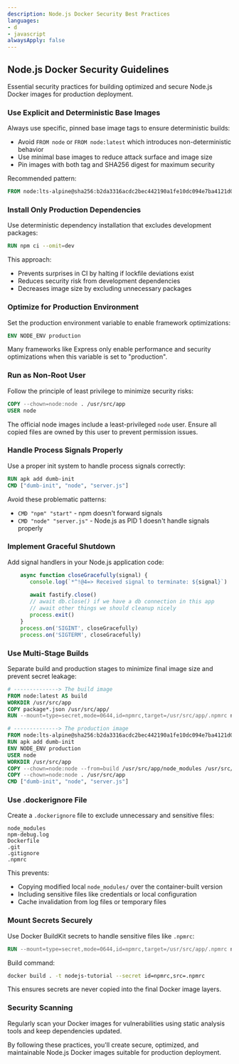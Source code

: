 ```yaml
---
description: Node.js Docker Security Best Practices
languages:
- d
- javascript
alwaysApply: false
---
```


## Node.js Docker Security Guidelines

Essential security practices for building optimized and secure Node.js Docker images for production deployment.

### Use Explicit and Deterministic Base Images

Always use specific, pinned base image tags to ensure deterministic builds:
- Avoid `FROM node` or `FROM node:latest` which introduces non-deterministic behavior
- Use minimal base images to reduce attack surface and image size
- Pin images with both tag and SHA256 digest for maximum security

Recommended pattern:
```dockerfile
FROM node:lts-alpine@sha256:b2da3316acdc2bec442190a1fe10dc094e7ba4121d029cb32075ff59bb27390a
```

### Install Only Production Dependencies

Use deterministic dependency installation that excludes development packages:
```dockerfile
RUN npm ci --omit=dev
```

This approach:
- Prevents surprises in CI by halting if lockfile deviations exist
- Reduces security risk from development dependencies
- Decreases image size by excluding unnecessary packages

### Optimize for Production Environment

Set the production environment variable to enable framework optimizations:
```dockerfile
ENV NODE_ENV production
```

Many frameworks like Express only enable performance and security optimizations when this variable is set to "production".

### Run as Non-Root User

Follow the principle of least privilege to minimize security risks:
```dockerfile
COPY --chown=node:node . /usr/src/app
USER node
```

The official node images include a least-privileged `node` user. Ensure all copied files are owned by this user to prevent permission issues.

### Handle Process Signals Properly

Use a proper init system to handle process signals correctly:
```dockerfile
RUN apk add dumb-init
CMD ["dumb-init", "node", "server.js"]
```

Avoid these problematic patterns:
- `CMD "npm" "start"` - npm doesn't forward signals
- `CMD "node" "server.js"` - Node.js as PID 1 doesn't handle signals properly

### Implement Graceful Shutdown

Add signal handlers in your Node.js application code:
```javascript
    async function closeGracefully(signal) {
       console.log(`*^!@4=> Received signal to terminate: ${signal}`)
     
       await fastify.close()
       // await db.close() if we have a db connection in this app
       // await other things we should cleanup nicely
       process.exit()
    }
    process.on('SIGINT', closeGracefully)
    process.on('SIGTERM', closeGracefully)
```

### Use Multi-Stage Builds

Separate build and production stages to minimize final image size and prevent secret leakage:

```dockerfile
# --------------> The build image
FROM node:latest AS build
WORKDIR /usr/src/app
COPY package*.json /usr/src/app/
RUN --mount=type=secret,mode=0644,id=npmrc,target=/usr/src/app/.npmrc npm ci --omit=dev

# --------------> The production image
FROM node:lts-alpine@sha256:b2da3316acdc2bec442190a1fe10dc094e7ba4121d029cb32075ff59bb27390a
RUN apk add dumb-init
ENV NODE_ENV production
USER node
WORKDIR /usr/src/app
COPY --chown=node:node --from=build /usr/src/app/node_modules /usr/src/app/node_modules
COPY --chown=node:node . /usr/src/app
CMD ["dumb-init", "node", "server.js"]
```

### Use .dockerignore File

Create a `.dockerignore` file to exclude unnecessary and sensitive files:
```
node_modules
npm-debug.log
Dockerfile
.git
.gitignore
.npmrc
```

This prevents:
- Copying modified local `node_modules/` over the container-built version
- Including sensitive files like credentials or local configuration
- Cache invalidation from log files or temporary files

### Mount Secrets Securely

Use Docker BuildKit secrets to handle sensitive files like `.npmrc`:
```dockerfile
RUN --mount=type=secret,mode=0644,id=npmrc,target=/usr/src/app/.npmrc npm ci --omit=dev
```

Build command:
```bash
docker build . -t nodejs-tutorial --secret id=npmrc,src=.npmrc
```

This ensures secrets are never copied into the final Docker image layers.

### Security Scanning

Regularly scan your Docker images for vulnerabilities using static analysis tools and keep dependencies updated.

By following these practices, you'll create secure, optimized, and maintainable Node.js Docker images suitable for production deployment.